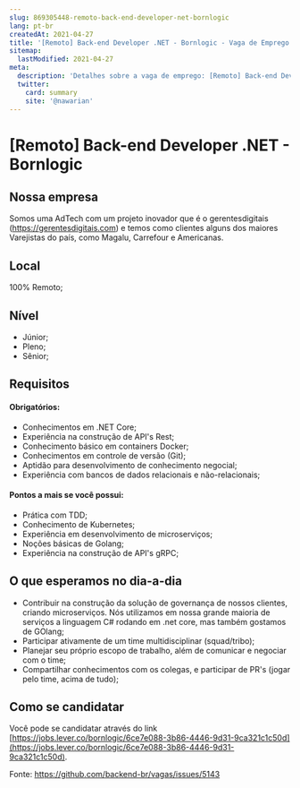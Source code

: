 ```yaml
---
slug: 869305448-remoto-back-end-developer-net-bornlogic
lang: pt-br
createdAt: 2021-04-27
title: '[Remoto] Back-end Developer .NET - Bornlogic - Vaga de Emprego'
sitemap:
  lastModified: 2021-04-27
meta:
  description: 'Detalhes sobre a vaga de emprego: [Remoto] Back-end Developer .NET - Bornlogic'
  twitter:
    card: summary
    site: '@nawarian'
---
```


# [Remoto] Back-end Developer .NET - Bornlogic

## Nossa empresa

Somos uma AdTech com um projeto inovador que é o gerentesdigitais (https://gerentesdigitais.com) e temos como clientes alguns dos maiores Varejistas do país, como Magalu, Carrefour e Americanas.

## Local
100% Remoto;

## Nível
- Júnior;
- Pleno;
- Sênior;

## Requisitos

#### Obrigatórios:
- Conhecimentos em .NET Core;
- Experiência na construção de API's Rest;
- Conhecimento básico em containers Docker;
- Conhecimentos em controle de versão (Git);
- Aptidão para desenvolvimento de conhecimento negocial;
- Experiência com bancos de dados relacionais e não-relacionais;

#### Pontos a mais se você possui:
- Prática com TDD;
- Conhecimento de Kubernetes;
- Experiência em desenvolvimento de microserviços;
- Noções básicas de Golang;
- Experiência na construção de API's gRPC;


## O que esperamos no dia-a-dia
- Contribuir na construção da solução de governança de nossos clientes, criando microserviços. Nós utilizamos em nossa grande maioria de serviços a linguagem C# rodando em .net core, mas também gostamos de GOlang;
- Participar ativamente de um time multidisciplinar (squad/tribo);
- Planejar seu próprio escopo de trabalho, além de comunicar e negociar com o time;
- Compartilhar conhecimentos com os colegas, e participar de PR's (jogar pelo time, acima de tudo);

## Como se candidatar
Você pode se candidatar através do link [https://jobs.lever.co/bornlogic/6ce7e088-3b86-4446-9d31-9ca321c1c50d](https://jobs.lever.co/bornlogic/6ce7e088-3b86-4446-9d31-9ca321c1c50d).

Fonte: https://github.com/backend-br/vagas/issues/5143